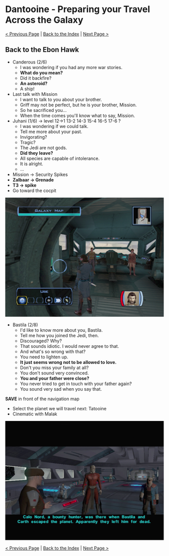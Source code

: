 # Dantooine - Preparing your Travel Across the Galaxy

[< Previous Page](037_Dantooine.md) 
| [Back to the Index](../index.md) 
| [Next Page >](../040_Tatooine.md)


## Back to the Ebon Hawk

- Canderous (2/6)
	- I was wondering if you had any more war stories.
	- **What do you mean?**
	- Did it backfire?
	- **An asteroid?**
	- A ship!
- Last talk with Mission
	- I want to talk to you about your brother.
	- Griff may not be perfect, but he is your brother, Mission.
	- So he sacrificed you...
	- When the time comes you'll know what to say, Mission.
- Juhani (1/6) -> level 12->1 13-2 14-3 15-4 16-5 17-6 ?
    - I was wondering if we could talk.
	- Tell me more about your past.
	- Invigorating?
	- Tragic?
	- The Jedi are not gods.
	- **Did they leave?**
	- All species are capable of intolerance.
	- It is alright.
	- …
- Mission -> Security Spikes
- **Zalbaar -> Grenade**
- **T3 -> spike**
- Go toward the cocpit

![](../../resources/images/screenshots/danEbonTravelMap.png)

- Bastila (2/8)
    - I'd like to know more about you, Bastila.
    - Tell me how you joined the Jedi, then.
    - Discouraged? Why?
    - That sounds idiotic. I would never agree to that.
    - And what's so wrong with that?
    - You need to lighten up.
    - **It just seems wrong not to be allowed to love.**
    - Don't you miss your family at all?
    - You don't sound very convinced.
    - **You and your father were close?**
    - You never tried to get in touch with your father again?
    - You sound very sad when you say that.
    
**SAVE** in front of the navigation map
- Select the planet we will travel next: Tatooine
- Cinematic with Malak

![](../../resources/images/screenshots/danEndingCaloMalak.png)


[< Previous Page](037_Dantooine.md) 
| [Back to the Index](../index.md) 
| [Next Page >](../040_Tatooine.md)